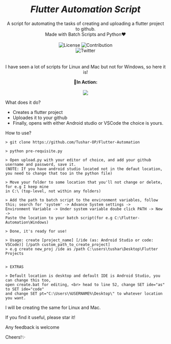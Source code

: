 <em><h1 align=center> Flutter Automation Script </h1></em>

<p align=center>
A script for automating the tasks of creating and uploading a flutter project to github.
<br/>
Made with Batch Scripts and Python❤
<br/>
<br/>
<img alt="License" src="https://img.shields.io/github/license/Tushar-OP/The_Food_Story?logo=github&style=for-the-badge&labelColor=blackcolor=brightgreen" />
<img alt="Contribution" src="https://img.shields.io/static/v1?style=for-the-badge&logo=github&labelColor=black&label=CONTRIBUTION&message=WELCOME&color=brightgreen" />
<br/>
<img alt="Twitter" src="https://img.shields.io/twitter/follow/Tushar_OP?style=for-the-badge&color=09f&labelColor=black&logo=twitter&label=@Tushar_OP" />
<br/>
<br/>
<br/>
I have seen a lot of scripts for Linux and Mac but not for Windows, so here it is!
</p>

<p align=center><b>🎥In Action:</b><br><br><img src="script.gif"/></p>


What does it do?
<br>
- Creates a flutter project
- Uploades it to your github
- Finally, opens with either Android studio or VSCode the choice is yours.

How to use?
```
> git clone https://github.com/Tushar-OP/Flutter-Automation

> python pre-requisite.py

> Open upload.py with your editor of choice, and add your github username and password, save it.
(NOTE: If you have android studio located not in the defaut location, you need to change that too in the python file)

> Move your folder to some location that you'll not change or delete, for e.g I keep mine 
in C:\ (top-level, not within any folders)

> Add the path to batch script to the environment variables, follow this; search for 'system' -> Advance System settings ->
Environment Variable -> Under system variable doube click PATH -> New -> 
Paste the location to your batch script(for e.g C:\Flutter-Automation\Windows)

> Done, it's ready for use!

> Usage: create [project_name] [/ide (as: Android Studio or code: VSCode)] [/path custom_path_to_create_project]
> e.g create new_proj /ide as /path C:\users\tushar\Desktop\Flutter Projects


> EXTRAS

> Default location is desktop and default IDE is Android Studio, you can change this too,
open create.bat for editing, <br> head to line 52, change SET ide="as" to SET ide="code" 
and change SET pt="C:\Users\%USERNAME%\Desktop\" to whatever location you want.
```

I will be creating the same for Linux and Mac.

If you find it useful, please star it!

Any feedback is welcome

Cheers!✨
